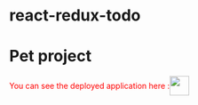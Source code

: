 # react-redux-todo
# Pet project

<div style="display: flex; align-items: center">
<span style="color: red">You can see the deployed application here :</span>
<img 
  src="https://lh3.googleusercontent.com/proxy/0nCCIJvdauWNUd98Qy4oGvm0ZOCoZFovluEqIChMIvbLecVqS-NAmUaSLikKqfv455CkNr2BPsWDlQWv1gcW3OH1aIPcrLslA2cA" 
  width="35"/>
</div>

  
  
